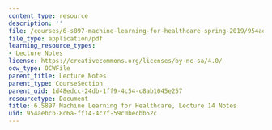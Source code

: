 ```yaml
---
content_type: resource
description: ''
file: /courses/6-s897-machine-learning-for-healthcare-spring-2019/954aebcb8c6aff144c7f59c0becbb52c_MIT6_S897S19_lec14note.pdf
file_type: application/pdf
learning_resource_types:
- Lecture Notes
license: https://creativecommons.org/licenses/by-nc-sa/4.0/
ocw_type: OCWFile
parent_title: Lecture Notes
parent_type: CourseSection
parent_uid: 1d48edcc-24db-1ff9-4c54-c8ab1045e257
resourcetype: Document
title: 6.S897 Machine Learning for Healthcare, Lecture 14 Notes
uid: 954aebcb-8c6a-ff14-4c7f-59c0becbb52c
---
```

